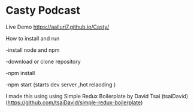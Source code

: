 # Casty Podcast 

Live Demo
https://aalluri7.github.io/Casty/

How to install and run

  -install node and npm

  -download or clone repository

  -npm install

  -npm start 
    (starts dev server ,hot relaoding )

  

I made this using using Simple Redux Boilerplate by David Tsai (tsaiDavid) 
(https://github.com/tsaiDavid/simple-redux-boilerplate)
